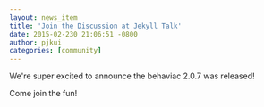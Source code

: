 ```yaml
---
layout: news_item
title: 'Join the Discussion at Jekyll Talk'
date: 2015-02-230 21:06:51 -0800
author: pjkui
categories: [community]
---
```


We're super excited to announce the behaviac 2.0.7 was released!

Come join the fun!